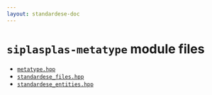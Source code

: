 ```yaml
---
layout: standardese-doc
---
```



# `siplasplas-metatype` module files


 - [`metatype.hpp`]({{site.url}}{{site.baseurl}}/doc/standardese/workingonmaster/siplasplas-metatype/metatype.html)
 - [`standardese_files.hpp`]({{site.url}}{{site.baseurl}}/doc/standardese/workingonmaster/siplasplas-metatype/standardese_files.html)
 - [`standardese_entities.hpp`]({{site.url}}{{site.baseurl}}/doc/standardese/workingonmaster/siplasplas-metatype/standardese_entities.html)